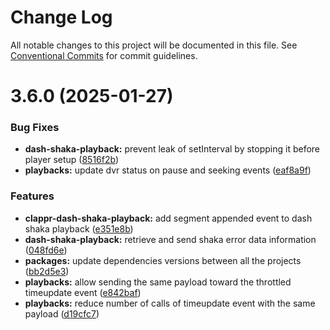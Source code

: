 # Change Log

All notable changes to this project will be documented in this file.
See [Conventional Commits](https://conventionalcommits.org) for commit guidelines.

# 3.6.0 (2025-01-27)


### Bug Fixes

* **dash-shaka-playback:** prevent leak of setInterval by stopping it before player setup ([8516f2b](https://github.com/clappr/dash-shaka-playback/commit/8516f2bfab535e45dd1928d41c5f684f41997b5e))
* **playbacks:** update dvr status on pause and seeking events ([eaf8a9f](https://github.com/clappr/dash-shaka-playback/commit/eaf8a9fda16189aaa30324f7f3e566791209da99))


### Features

* **clappr-dash-shaka-playback:** add segment appended event to dash shaka playback ([e351e8b](https://github.com/clappr/dash-shaka-playback/commit/e351e8b4fa17ff6095df81370aa9d39beb45e3a4))
* **dash-shaka-playback:** retrieve and send shaka error data information ([048fd6e](https://github.com/clappr/dash-shaka-playback/commit/048fd6ef313592f99e087d6c9f7f45bd5038287d))
* **packages:** update dependencies versions between all the projects ([bb2d5e3](https://github.com/clappr/dash-shaka-playback/commit/bb2d5e3d8df5190cf4eff9f85f5b91c801998a96))
* **playbacks:** allow sending the same payload toward the throttled timeupdate event ([e842baf](https://github.com/clappr/dash-shaka-playback/commit/e842bafac433e1b22f5d0a0c0fba2bf180d02655))
* **playbacks:** reduce number of calls of timeupdate event with the same payload ([d19cfc7](https://github.com/clappr/dash-shaka-playback/commit/d19cfc761ae26c274868e922c48126e1b2fb4615))
